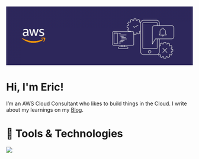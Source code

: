 ![AWS Banner](images/github-banner.png)

# Hi, I'm Eric!

I’m an AWS Cloud Consultant who likes to build things in the Cloud. I write about my learnings on my [Blog](https://ericngigi.com).

# :toolbox: Tools & Technologies

<p align="left">
  <a href="https://skillicons.dev">
    <img src="https://skillicons.dev/icons?i=arch,aws,bash,docker,go,linux,py,terraform&theme=dark" />
  </a>
</p>
